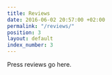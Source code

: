 ```yaml
---
title: Reviews
date: 2016-06-02 20:57:00 +02:00
permalink: "/reviews/"
position: 3
layout: default
index_number: 3
---
```


Press reviews go here.
